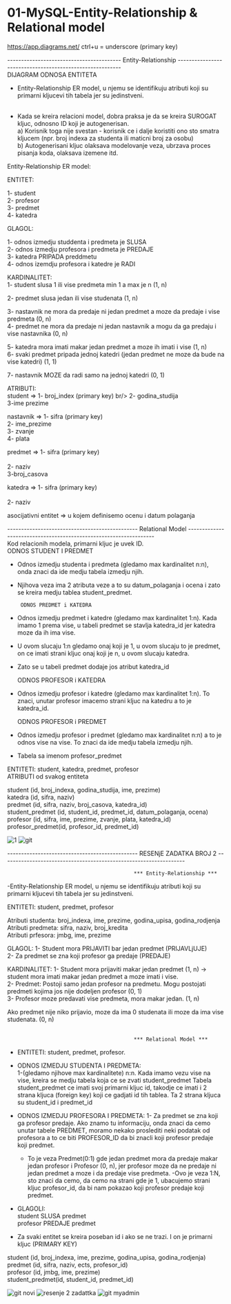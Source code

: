 # 01-MySQL-Entity-Relationship & Relational model

https://app.diagrams.net/    ctrl+u = underscore (primary key)

-----------------------------------------   Entity-Relationship  --------------------------------------------------------- <br/>
                                          DIJAGRAM ODNOSA ENTITETA 

- Entity-Relationship ER model, u njemu se identifikuju atributi koji su primarni kljucevi tih tabela jer su jedinstveni.<br /><br />

- Kada se kreira relacioni model, dobra praksa je da se kreira SUROGAT kljuc, odnosno ID koji je autogenerisan. <br />
a) Korisnik toga nije svestan - korisnik ce i dalje koristiti ono sto smatra kljucem (npr. broj indexa za studenta ili maticni broj za osobu)<br />
b) Autogenerisani kljuc olaksava modelovanje veza, ubrzava proces pisanja koda, olaksava izemene itd.<br />

Entity-Relationship ER model:

ENTITET: <br />

1- student  <br/>
2- profesor <br/>
3- predmet <br/>
4- katedra <br/>



GLAGOL: <br/>

1- odnos izmedju studdenta i predmeta je SLUSA <br/>
2- odnos izmedju profesora i predmeta je PREDAJE <br/>
3- katedra PRIPADA preddmetu <br/>
4- odnos izemdju profesora i katedre je RADI <br/>


KARDINALITET: <br/>
1- student slusa 1 ili vise predmeta  min 1 a max je n (1, n) <br/>

2- predmet slusa jedan ili vise studenata (1, n) <br/>

3- nastavnik ne mora da predaje ni jedan predmet a moze da predaje i vise predmeta (0, n) <br/>
4- predmet ne mora da predaje ni jedan nastavnik a mogu da ga predaju i vise nastavnika (0, n) <br/>

5- katedra mora imati makar jedan predmet a moze ih imati i vise (1, n) <br/>
6- svaki predmet pripada jednoj katedri (jedan predmet ne moze da bude na vise katedri) (1, 1) <br/>

7- nastavnik MOZE da radi samo na jednoj katedri (0, 1) <br/>


ATRIBUTI: <br/>
student => 1- broj_index (primary key) br/>
           2- godina_studija <br/>
           3-ime prezime <br/>
           
nastavnik => 1- sifra (primary key) <br/>
             2- ime_prezime <br/>
             3- zvanje <br/>
             4- plata <br/>
             
predmet   => 1- sifra (primary key)   <br/>         
             2- naziv <br/>
             3-broj_casova <br/>
             
katedra   => 1- sifra (primary key)     <br/>        
             2- naziv <br/>

asocijativni entitet => u kojem definisemo ocenu i datum polaganja <br/>

           
----------------------------------------------- Relational Model  ------------------------------------------------------------------ <br/>
Kod relacionih modela, primarni kljuc je uvek ID. <br/>
      ODNOS STUDENT I PREDMET  
* Odnos izmedju studenta i predmeta (gledamo max kardinalitet n:n), onda znaci da ide medju tabela izmedju njih. <br/>
* Njihova veza ima 2 atributa veze a to su datum_polaganja i ocena i zato se kreira medju tablea student_predmet. <br/>

       ODNOS PREDMET i KATEDRA  
* Odnos izmedju predmet i katedre (gledamo max kardinalitet 1:n). Kada imamo 1 prema vise, u tabeli predmet se stavlja katedra_id jer katedra moze da ih ima vise. <br/>
* U ovom slucaju 1:n gledamo onaj koji je 1, u ovom slucaju to je predmet, on ce imati strani kljuc onaj koji je n, u ovom slucaju katedra.<br/>
* Zato se u tabeli predmet dodaje jos atribut katedra_id    <br/>

     ODNOS PROFESOR i KATEDRA   <br/>
* Odnos izmedju profesor i katedre (gledamo max kardinalitet 1:n). To znaci, unutar profesor imacemo strani kljuc na katedru a to je katedra_id. <br/>
 
    ODNOS PROFESOR i PREDMET   <br/>
* Odnos izmedju profesor i predmet (gledamo max kardinalitet n:n) a to je odnos vise na vise. To znaci da ide medju tabela izmedju njih. <br/>
* Tabela sa imenom profesor_predmet <br/>

ENTITETI: student, katedra, predmet, profesor <br/>
ATRIBUTI od svakog entiteta <br/>

student (id, broj_indexa, godina_studija, ime, prezime) <br/>
katedra (id, sifra, naziv) <br/>
predmet (id, sifra, naziv, broj_casova, katedra_id) <br/>
student_predmet (id, student_id, predmet_id, datum_polaganja, ocena) <br/>
profesor (id, sifra, ime, prezime, zvanje, plata, katedra_id) <br/>
profesor_predmet(id, profesor_id, predmet_id) <br/>

![1](https://user-images.githubusercontent.com/56784702/208450361-8723eeb6-e7ac-48bd-80ea-43ee18ab23f9.png)
![git](https://user-images.githubusercontent.com/56784702/208663265-1bd35348-e8a3-4790-bc1c-d010ba42eea8.png) <br/>

 ----------------------------------------------- RESENjE ZADATKA BROJ 2  ------------------------------------------------------------------ <br/>
 
                                             *** Entity-Relationship ***  
                                             
-Entity-Relationship ER model, u njemu se identifikuju atributi koji su primarni kljucevi tih tabela jer su jedinstveni.
 
ENTITETI: student, predmet, profesor <br/>

Atributi studenta: broj_indexa, ime, prezime, godina_upisa, godina_rodjenja <br/>
Atributi predmeta: sifra, naziv, broj_kredita <br/>
Atributi prfesora: jmbg, ime, prezime <br/>

GLAGOL: 
1- Student mora PRIJAVITI bar jedan predmet (PRIJAVLjUJE)  <br/>
2- Za predmet se zna koji profesor ga predaje (PREDAJE)  <br/>

KARDINALITET: 
1- Student mora prijaviti makar jedan predmet (1, n)  -> student mora imati makar jedan predmet a moze imati i vise.  <br/>
2- Predmet: Postoji samo jedan profesor na predmetu. Mogu postojati predmeti kojima jos nije dodeljen profesor  (0, 1)   <br/>
3- Profesor moze predavati vise predmeta, mora makar jedan. (1, n)  <br/>

Ako predmet nije niko prijavio, moze da ima 0 studenata ili moze da ima vise studenata. (0, n) <br/> <br/>

                                             *** Relational Model ***   
- ENTITETI: student, predmet, profesor. 
 
- ODNOS IZMEDJU STUDENTA I PREDMETA:  <br/> 
  1-(gledamo njihove max kardinalitete) n:n. Kada imamo vezu vise na vise, kreira se medju tabela koja ce se zvati student_predmet   Tabela student_predmet ce imati svoj primarni kljuc id, takodje ce imati i 2 strana kljuca (foreign key) koji ce gadjati id tih tablea. Ta 2 strana kljuca su student_id i predmet_id <br/>
 
 - ODNOS IZMEDJU PROFESORA I PREDMETA: 
  1- Za predmet se zna koji ga profesor predaje. Ako znamo tu informaciju, onda znaci da cemo unutar tabele PREDMET, moramo nekako proslediti neki podatak od profesora      a to ce biti PROFESOR_ID da bi znacli koji profesor predaje koji predmet. </br>
     - To je veza Predmet(0:1) gde jedan predmet mora da predaje makar jedan profesor i Profesor (0, n), jer profesor moze da ne predaje ni jedan predmet a moze i da predaje vise predmeta.
     -Ovo je veza 1:N, sto znaci da cemo, da cemo na strani gde je 1, ubacujemo strani kljuc profesor_id, da bi nam pokazao koji profesor predaje koji predmet.
- GLAGOLI:  <br/>
         student SLUSA predmet  <br/>
         profesor PREDAJE predmet  <br/>
         
* Za svaki entitet se kreira poseban id i ako se ne trazi. I on je primarni kljuc (PRIMARY KEY)  <br/>

student (id, broj_indexa, ime, prezime, godina_upisa, godina_rodjenja) <br/>
predmet (id, sifra, naziv, ects, profesor_id)  <br/>
profesor (id, jmbg, ime, prezime)  <br/>
student_predmet(id, student_id, predmet_id)  <br/>

![git novi](https://user-images.githubusercontent.com/56784702/208665329-7c1aeb1b-1d78-4c85-9e4f-8cb6943a98fb.png)
![resenje 2 zadattka](https://user-images.githubusercontent.com/56784702/208686002-6ef1620c-d27b-451e-a01e-b2136e3a54d7.png)
![git myadmin](https://user-images.githubusercontent.com/56784702/208689958-80766907-8799-455c-8ed7-b70d083a425d.png)



